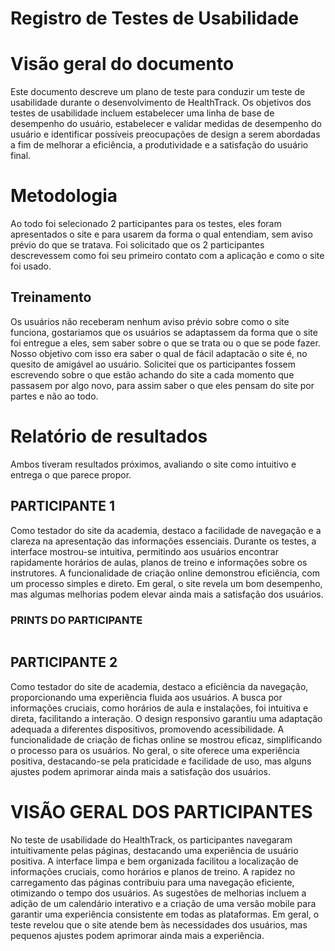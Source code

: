 # Registro de Testes de Usabilidade

<h1>Visão geral do documento</h1>
Este documento descreve um plano de teste para conduzir um teste de usabilidade durante o desenvolvimento de HealthTrack. Os objetivos dos testes de usabilidade incluem estabelecer uma linha de base de desempenho do usuário, estabelecer e validar medidas de desempenho do usuário e identificar possíveis preocupações de design a serem abordadas a fim de melhorar a eficiência, a produtividade e a satisfação do usuário final.

<h1>Metodologia</h1>
  Ao todo foi selecionado 2 participantes para os testes, eles foram apresentados o site e para usarem da forma o qual entendiam, sem aviso prévio do que se tratava. 
  Foi solicitado que os 2 participantes descrevessem como foi seu primeiro contato com a aplicação e como o site foi usado.


<h2>Treinamento</h2>
   Os usuários não receberam nenhum aviso prévio sobre como o site funciona, gostariamos que os usuários se adaptassem da forma que o site foi entregue a eles, sem saber sobre o que se trata ou o que se pode fazer. Nosso objetivo com isso era saber o qual de fácil adaptacão o site é, no quesito de amigável ao usuário.  Solicitei que os participantes fossem escrevendo sobre o que estão achando do site a cada momento que passasem por algo novo, para assim saber o que eles pensam do site por partes e não ao todo.

<h1>Relatório de resultados</h1>
  Ambos tiveram resultados próximos, avaliando o site como intuitivo e entrega o que parece propor.

  <h2>PARTICIPANTE 1</h2>
  Como testador do site da academia, destaco a facilidade de navegação e a clareza na apresentação das informações essenciais. Durante os testes, a interface mostrou-se intuitiva, permitindo aos usuários encontrar rapidamente horários de aulas, planos de treino e informações sobre os instrutores. A funcionalidade de criação online demonstrou eficiência, com um processo simples e direto. Em geral, o site revela um bom desempenho, mas algumas melhorias podem elevar ainda mais a satisfação dos usuários.

  <h3>PRINTS DO PARTICIPANTE</h3>

  <img href="/"></img>

  <h2>PARTICIPANTE 2</h2>
  Como testador do site de academia, destaco a eficiência da navegação, proporcionando uma experiência fluida aos usuários. A busca por informações cruciais, como horários de aula e instalações, foi intuitiva e direta, facilitando a interação. O design responsivo garantiu uma adaptação adequada a diferentes dispositivos, promovendo acessibilidade. A funcionalidade de criação de fichas online se mostrou eficaz, simplificando o processo para os usuários. No geral, o site oferece uma experiência positiva, destacando-se pela praticidade e facilidade de uso, mas alguns ajustes podem aprimorar ainda mais a satisfação dos usuários.


  <h1>VISÃO GERAL DOS PARTICIPANTES</h1>
  No teste de usabilidade do HealthTrack, os participantes navegaram intuitivamente pelas páginas, destacando uma experiência de usuário positiva. A interface limpa e bem organizada facilitou a localização de informações cruciais, como horários e planos de treino. A rapidez no carregamento das páginas contribuiu para uma navegação eficiente, otimizando o tempo dos usuários. As sugestões de melhorias incluem a adição de um calendário interativo e a criação de uma versão mobile para garantir uma experiência consistente em todas as plataformas. Em geral, o teste revelou que o site atende bem às necessidades dos usuários, mas pequenos ajustes podem aprimorar ainda mais a experiência.
